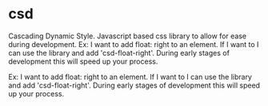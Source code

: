 # csd
Cascading Dynamic Style. Javascript based css library to allow for ease during development. Ex: I want to add float: right to an element. If I want to I can use the library and add 'csd-float-right'. During early stages of development this will speed up your process.


Ex: I want to add float: right to an element. If I want to I can use the library and add 'csd-float-right'. During early stages of development this will speed up your process.

